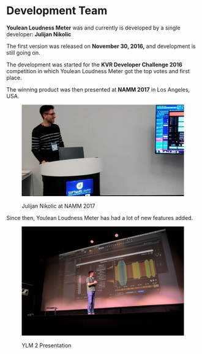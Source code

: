 # Development Team

**Youlean Loudness Meter** was and currently is developed by a single developer: **Julijan Nikolic**

The first version was released on **November 30, 2016,** and development is still going on.&#x20;

The development was started for the **KVR Developer Challenge 2016** competition in which Youlean Loudness Meter got the top votes and first place.&#x20;

The winning product was then presented at **NAMM 2017** in Los Angeles, USA.

<figure><img src="../.gitbook/assets/Youlean-at-NAMM-Show-2017-768x432.webp" alt=""><figcaption><p>Julijan Nikolic at NAMM 2017</p></figcaption></figure>

Since then, Youlean Loudness Meter has had a lot of new features added.

<figure><img src="../.gitbook/assets/DSC_0485.jpg" alt=""><figcaption><p>YLM 2 Presentation</p></figcaption></figure>
